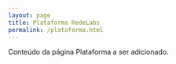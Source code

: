 ```yaml
---
layout: page
title: Plataforma RedeLabs
permalink: /plataforma.html
---
```

Conteúdo da página Plataforma a ser adicionado.
